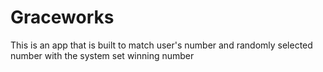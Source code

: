 # Graceworks
This is an app that is built to match user's number and randomly selected number with the system set winning number
